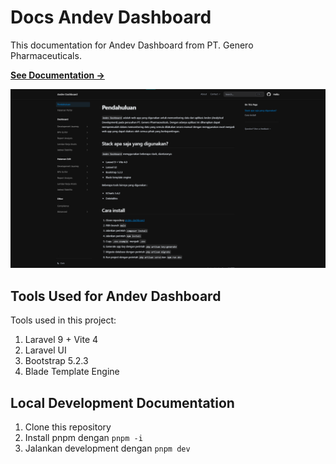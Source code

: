 # Docs Andev Dashboard

This documentation for Andev Dashboard from PT. Genero Pharmaceuticals.

[**See Documentation →**](https://nextra-docs-template.vercel.app)

[![](/public/docs-andev-dashboard.png)](https://docs-andev-genero.vercel.app/)

## Tools Used for Andev Dashboard

Tools used in this project:
1. Laravel 9 + Vite 4
2. Laravel UI
3. Bootstrap 5.2.3
4. Blade Template Engine

## Local Development Documentation

1. Clone this repository
2. Install pnpm dengan `pnpm -i`
3. Jalankan development dengan `pnpm dev`